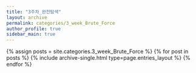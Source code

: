 ```yaml
---
title: "3주차_완전탐색"
layout: archive
permalink: categories/3_week_Brute_Force
author_profile: true
sidebar_main: true
---
```



{% assign posts = site.categories.3_week_Brute_Force %}
{% for post in posts %} {% include archive-single.html type=page.entries_layout %} {% endfor %}